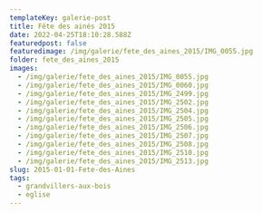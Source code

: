 ```yaml
---
templateKey: galerie-post
title: Fête des ainés 2015
date: 2022-04-25T18:10:28.588Z
featuredpost: false
featuredimage: /img/galerie/fete_des_aines_2015/IMG_0055.jpg
folder: fete_des_aines_2015
images:
  - /img/galerie/fete_des_aines_2015/IMG_0055.jpg
  - /img/galerie/fete_des_aines_2015/IMG_0060.jpg
  - /img/galerie/fete_des_aines_2015/IMG_2499.jpg
  - /img/galerie/fete_des_aines_2015/IMG_2502.jpg
  - /img/galerie/fete_des_aines_2015/IMG_2504.jpg
  - /img/galerie/fete_des_aines_2015/IMG_2505.jpg
  - /img/galerie/fete_des_aines_2015/IMG_2506.jpg
  - /img/galerie/fete_des_aines_2015/IMG_2507.jpg
  - /img/galerie/fete_des_aines_2015/IMG_2508.jpg
  - /img/galerie/fete_des_aines_2015/IMG_2510.jpg
  - /img/galerie/fete_des_aines_2015/IMG_2513.jpg
slug: 2015-01-01-Fete-des-Aines
tags:
  - grandvillers-aux-bois
  - eglise
---
```

